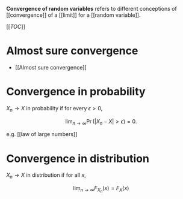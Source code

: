 **Convergence of random variables** refers to different conceptions of [[convergence]] of a [[limit]] for a [[random variable]].



[[_TOC_]]

# Almost sure convergence

* [[Almost sure convergence]]

# Convergence in probability

$X_n \to X$ in probability if for every $\epsilon > 0$,

$$
\lim_{n \to \infty} \Pr( |X_n - X| > \epsilon) = 0.
$$

e.g. [[law of large numbers]]

# Convergence in distribution

$X_n \to X$ in distribution if for all $x$,

$$
\lim_{n \to\infty} F_{X_n}(x) = F_X(x)
$$